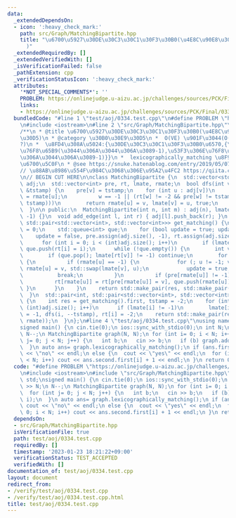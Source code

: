 ```yaml
---
data:
  _extendedDependsOn:
  - icon: ':heavy_check_mark:'
    path: src/Graph/MatchingBipartite.hpp
    title: "\u6700\u5927\u30DE\u30C3\u30C1\u30F3\u30B0(\u4E8C\u90E8\u30B0\u30E9\u30D5\
      )"
  _extendedRequiredBy: []
  _extendedVerifiedWith: []
  _isVerificationFailed: false
  _pathExtension: cpp
  _verificationStatusIcon: ':heavy_check_mark:'
  attributes:
    '*NOT_SPECIAL_COMMENTS*': ''
    PROBLEM: https://onlinejudge.u-aizu.ac.jp/challenges/sources/PCK/Final/0334
    links:
    - https://onlinejudge.u-aizu.ac.jp/challenges/sources/PCK/Final/0334
  bundledCode: "#line 1 \"test/aoj/0334.test.cpp\"\n#define PROBLEM \"https://onlinejudge.u-aizu.ac.jp/challenges/sources/PCK/Final/0334\"\
    \n#include <iostream>\n#line 2 \"src/Graph/MatchingBipartite.hpp\"\n#include <bits/stdc++.h>\n\
    /**\n * @title \u6700\u5927\u30DE\u30C3\u30C1\u30F3\u30B0(\u4E8C\u90E8\u30B0\u30E9\
    \u30D5)\n * @category \u30B0\u30E9\u30D5\n *  O(VE) \u901F\u3044(O(E\u221AV)\u4E26\
    ?)\n *  \u8FD4\u308A\u5024:{\u30DE\u30C3\u30C1\u30F3\u30B0\u6570,{\u5DE6\u306E\
    \u76F8\u65B9(\u3044\u306A\u3044\u306A\u3089-1),\u53F3\u306E\u76F8\u65B9(\u3044\
    \u306A\u3044\u306A\u3089-1)}}\n *  lexicographically_matching \u8F9E\u66F8\u9806\
    \u6700\u5C0F\n * @see https://snuke.hatenablog.com/entry/2019/05/07/013609\n */\n\
    // \u88AB\u8986\u554F\u984C\u3068\u306E\u95A2\u4FC2 https://qiita.com/drken/items/7f98315b56c95a6181a4\n\
    \n// BEGIN CUT HERE\n\nclass MatchingBipartite {\n  std::vector<std::vector<int>>\
    \ adj;\n  std::vector<int> pre, rt, lmate, rmate;\n  bool dfs(int v, const int\
    \ &tstamp) {\n    pre[v] = tstamp;\n    for (int u : adj[v])\n      if (int w\
    \ = rmate[u];\n          w == -1 || (rt[w] != -2 && pre[w] != tstamp && dfs(w,\
    \ tstamp)))\n        return rmate[u] = v, lmate[v] = u, true;\n    return false;\n\
    \  }\n\n public:\n  MatchingBipartite(int n, int m) : adj(n), lmate(n, -1), rmate(m,\
    \ -1) {}\n  void add_edge(int l, int r) { adj[l].push_back(r); }\n  std::pair<int,\
    \ std::pair<std::vector<int>, std::vector<int>>> get_matching() {\n    int res\
    \ = 0;\n    std::queue<int> que;\n    for (bool update = true; update;) {\n  \
    \    update = false, pre.assign(adj.size(), -1), rt.assign(adj.size(), -1);\n\
    \      for (int i = 0; i < (int)adj.size(); i++)\n        if (lmate[i] == -1)\
    \ que.push(rt[i] = i);\n      while (!que.empty()) {\n        int v = que.front();\n\
    \        if (que.pop(); lmate[rt[v]] != -1) continue;\n        for (int u : adj[v])\
    \ {\n          if (rmate[u] == -1) {\n            for (; u != -1; v = pre[v])\
    \ rmate[u] = v, std::swap(lmate[v], u);\n            update = true, res++;\n \
    \           break;\n          }\n          if (pre[rmate[u]] != -1) continue;\n\
    \          rt[rmate[u]] = rt[pre[rmate[u]] = v], que.push(rmate[u]);\n       \
    \ }\n      }\n    }\n    return std::make_pair(res, std::make_pair(lmate, rmate));\n\
    \  }\n  std::pair<int, std::pair<std::vector<int>, std::vector<int>>>\n  lexicographically_matching()\
    \ {\n    int res = get_matching().first, tstamp = -2;\n    for (int i = 0; i <\
    \ (int)adj.size(); i++)\n      if (lmate[i] != -1)\n        lmate[i] = rmate[lmate[i]]\
    \ = -1, dfs(i, --tstamp), rt[i] = -2;\n    return std::make_pair(res, std::make_pair(lmate,\
    \ rmate));\n  }\n};\n#line 4 \"test/aoj/0334.test.cpp\"\nusing namespace std;\n\
    signed main() {\n cin.tie(0);\n ios::sync_with_stdio(0);\n int N;\n cin >> N;\n\
    \ N--;\n MatchingBipartite graph(N, N);\n for (int i= 0; i < N; i++)\n  for (int\
    \ j= 0; j < N; j++) {\n   int b;\n   cin >> b;\n   if (b) graph.add_edge(j, i);\n\
    \  }\n auto ans= graph.lexicographically_matching();\n if (ans.first < N) cout\
    \ << \"no\" << endl;\n else {\n  cout << \"yes\" << endl;\n  for (int i= 0; i\
    \ < N; i++) cout << ans.second.first[i] + 1 << endl;\n }\n return 0;\n}\n"
  code: "#define PROBLEM \"https://onlinejudge.u-aizu.ac.jp/challenges/sources/PCK/Final/0334\"\
    \n#include <iostream>\n#include \"src/Graph/MatchingBipartite.hpp\"\nusing namespace\
    \ std;\nsigned main() {\n cin.tie(0);\n ios::sync_with_stdio(0);\n int N;\n cin\
    \ >> N;\n N--;\n MatchingBipartite graph(N, N);\n for (int i= 0; i < N; i++)\n\
    \  for (int j= 0; j < N; j++) {\n   int b;\n   cin >> b;\n   if (b) graph.add_edge(j,\
    \ i);\n  }\n auto ans= graph.lexicographically_matching();\n if (ans.first < N)\
    \ cout << \"no\" << endl;\n else {\n  cout << \"yes\" << endl;\n  for (int i=\
    \ 0; i < N; i++) cout << ans.second.first[i] + 1 << endl;\n }\n return 0;\n}"
  dependsOn:
  - src/Graph/MatchingBipartite.hpp
  isVerificationFile: true
  path: test/aoj/0334.test.cpp
  requiredBy: []
  timestamp: '2023-01-23 18:21:22+09:00'
  verificationStatus: TEST_ACCEPTED
  verifiedWith: []
documentation_of: test/aoj/0334.test.cpp
layout: document
redirect_from:
- /verify/test/aoj/0334.test.cpp
- /verify/test/aoj/0334.test.cpp.html
title: test/aoj/0334.test.cpp
---
```

